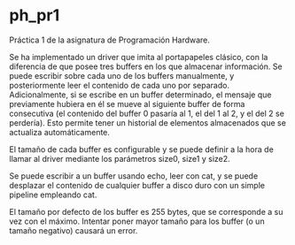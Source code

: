 # ph_pr1
Práctica 1 de la asignatura de Programación Hardware.

Se ha implementado un driver que imita al portapapeles clásico, con la diferencia de que posee tres buffers en los que almacenar información.
Se puede escribir sobre cada uno de los buffers manualmente, y posteriormente leer el contenido de cada uno por separado.
Adicionalmente, si se escribe en un buffer determinado, el mensaje que previamente hubiera en él se mueve al siguiente buffer de forma consecutiva
(el contenido del buffer 0 pasaría al 1, el del 1 al 2, y el del 2 se perdería). Esto permite tener un historial de elementos almacenados que se
actualiza automáticamente.

El tamaño de cada buffer es configurable y se puede definir a la hora de llamar al driver mediante los parámetros size0, size1 y size2.

Se puede escribir a un buffer usando echo, leer con cat, y se puede desplazar el contenido de cualquier buffer a disco duro con un simple pipeline empleando cat.

El tamaño por defecto de los buffer es 255 bytes, que se corresponde a su vez con el máximo. Intentar poner mayor tamaño para los buffer (o un tamaño negativo) causará un error.
